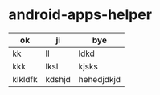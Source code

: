 # android-apps-helper
|ok|ji|bye|
--|--|--
|kk|ll|ldkd|
|kkk|lksl|kjsks|
|klkldfk|kdshjd|hehedjdkjd|
